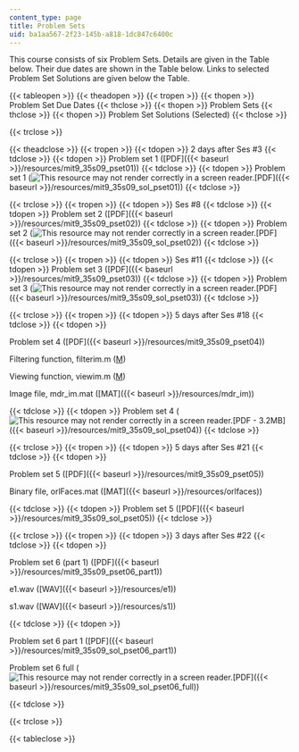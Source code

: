 ```yaml
---
content_type: page
title: Problem Sets
uid: ba1aa567-2f23-145b-a818-1dc847c6400c
---
```


This course consists of six Problem Sets. Details are given in the Table below. Their due dates are shown in the Table below. Links to selected Problem Set Solutions are given below the Table.

{{< tableopen >}}
{{< theadopen >}}
{{< tropen >}}
{{< thopen >}}
Problem Set Due Dates
{{< thclose >}}
{{< thopen >}}
Problem Sets
{{< thclose >}}
{{< thopen >}}
Problem Set Solutions (Selected)
{{< thclose >}}

{{< trclose >}}

{{< theadclose >}}
{{< tropen >}}
{{< tdopen >}}
2 days after Ses #3
{{< tdclose >}}
{{< tdopen >}}
Problem set 1 ([PDF]({{< baseurl >}}/resources/mit9_35s09_pset01))
{{< tdclose >}}
{{< tdopen >}}
Problem set 1 (![This resource may not render correctly in a screen reader.](/images/inacessible.gif)[PDF]({{< baseurl >}}/resources/mit9_35s09_sol_pset01))
{{< tdclose >}}

{{< trclose >}}
{{< tropen >}}
{{< tdopen >}}
Ses #8
{{< tdclose >}}
{{< tdopen >}}
Problem set 2 ([PDF]({{< baseurl >}}/resources/mit9_35s09_pset02))
{{< tdclose >}}
{{< tdopen >}}
Problem set 2 (![This resource may not render correctly in a screen reader.](/images/inacessible.gif)[PDF]({{< baseurl >}}/resources/mit9_35s09_sol_pset02))
{{< tdclose >}}

{{< trclose >}}
{{< tropen >}}
{{< tdopen >}}
Ses #11
{{< tdclose >}}
{{< tdopen >}}
Problem set 3 ([PDF]({{< baseurl >}}/resources/mit9_35s09_pset03))
{{< tdclose >}}
{{< tdopen >}}
Problem set 3 (![This resource may not render correctly in a screen reader.](/images/inacessible.gif)[PDF]({{< baseurl >}}/resources/mit9_35s09_sol_pset03))
{{< tdclose >}}

{{< trclose >}}
{{< tropen >}}
{{< tdopen >}}
5 days after Ses #18
{{< tdclose >}}
{{< tdopen >}}


Problem set 4 ([PDF]({{< baseurl >}}/resources/mit9_35s09_pset04))

Filtering function, filterim.m ([M](/courses/brain-and-cognitive-sciences/9-35-sensation-and-perception-spring-2009/problem-sets/filterim.m))

Viewing function, viewim.m ([M](/courses/brain-and-cognitive-sciences/9-35-sensation-and-perception-spring-2009/problem-sets/viewim.m))

Image file, mdr\_im.mat ([MAT]({{< baseurl >}}/resources/mdr_im))


{{< tdclose >}}
{{< tdopen >}}
Problem set 4 (![This resource may not render correctly in a screen reader.](/images/inacessible.gif)[PDF - 3.2MB]({{< baseurl >}}/resources/mit9_35s09_sol_pset04))
{{< tdclose >}}

{{< trclose >}}
{{< tropen >}}
{{< tdopen >}}
5 days after Ses #21
{{< tdclose >}}
{{< tdopen >}}


Problem set 5 ([PDF]({{< baseurl >}}/resources/mit9_35s09_pset05))

Binary file, orlFaces.mat ([MAT]({{< baseurl >}}/resources/orlfaces))


{{< tdclose >}}
{{< tdopen >}}
Problem set 5 ([PDF]({{< baseurl >}}/resources/mit9_35s09_sol_pset05))
{{< tdclose >}}

{{< trclose >}}
{{< tropen >}}
{{< tdopen >}}
3 days after Ses #22
{{< tdclose >}}
{{< tdopen >}}


Problem set 6 (part 1) ([PDF]({{< baseurl >}}/resources/mit9_35s09_pset06_part1))

e1.wav ([WAV]({{< baseurl >}}/resources/e1))

s1.wav ([WAV]({{< baseurl >}}/resources/s1))


{{< tdclose >}}
{{< tdopen >}}


Problem set 6 part 1 ([PDF]({{< baseurl >}}/resources/mit9_35s09_sol_pset06_part1))

Problem set 6 full (![This resource may not render correctly in a screen reader.](/images/inacessible.gif)[PDF]({{< baseurl >}}/resources/mit9_35s09_sol_pset06_full))


{{< tdclose >}}

{{< trclose >}}

{{< tableclose >}}